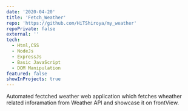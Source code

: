 ```yaml
---
date: '2020-04-20'
title: 'Fetch_Weather'
repo: 'https://github.com/HiTShiroya/my_weather'
repoPrivate: false
external: ''
tech:
  - Html,CSS
  - NodeJs
  - ExpressJs
  - Basic JavaScript
  - DOM Manipulation
featured: false
showInProjects: true
---
```


Automated fectched weather web application which fetches wheather related inforamation from Weather API and showcase it on frontView.
